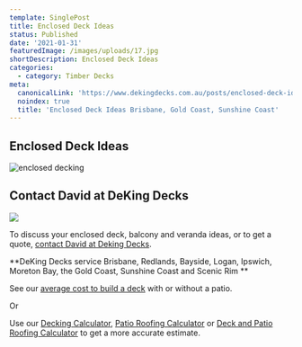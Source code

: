 ```yaml
---
template: SinglePost
title: Enclosed Deck Ideas
status: Published
date: '2021-01-31'
featuredImage: /images/uploads/17.jpg
shortDescription: Enclosed Deck Ideas
categories:
  - category: Timber Decks
meta:
  canonicalLink: 'https://www.dekingdecks.com.au/posts/enclosed-deck-ideas/'
  noindex: true
  title: 'Enclosed Deck Ideas Brisbane, Gold Coast, Sunshine Coast'
---
```

## Enclosed Deck Ideas

![enclosed decking](/images/uploads/13.jpg)

## Contact David at DeKing Decks

![](/images/uploads/enclosed-decking.jpg)

To discuss your enclosed deck, balcony and veranda ideas, or to get a quote, [contact David at Deking Decks](https://www.dekingdecks.com.au/contact/).

**DeKing Decks service Brisbane, Redlands, Bayside, Logan, Ipswich, Moreton Bay, the Gold Coast, Sunshine Coast and Scenic Rim
**

See our [average cost to build a deck](https://www.dekingdecks.com.au/posts/patio-installation-cost-timber-patio-and-roofing/) with or without a patio.

Or

Use our [Decking Calculator](https://www.dekingdecks.com.au/quote-calculator/), [Patio Roofing Calculator](https://www.dekingdecks.com.au/quote-calculator/) or [Deck and Patio Roofing Calculator](https://www.dekingdecks.com.au/quote-calculator/) to get a more accurate estimate.

